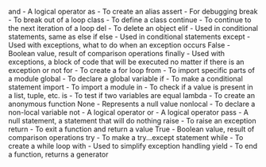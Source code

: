 and        - A logical operator
as         - To create an alias
assert     - For debugging
break      - To break out of a loop
class      - To define a class
continue   - To continue to the next iteration of a loop
del        - To delete an object
elif       - Used in conditional statements, same as else if
else       - Used in conditional statements
except     - Used with exceptions, what to do when an exception occurs
False      - Boolean value, result of comparison operations
finally    - Used with exceptions, a block of code that will be executed no matter if there is an exception or not
for        - To create a for loop
from       - To import specific parts of a module
global     - To declare a global variable
if         - To make a conditional statement
import     - To import a module
in         - To check if a value is present in a list, tuple, etc.
is         - To test if two variables are equal
lambda     - To create an anonymous function
None       - Represents a null value
nonlocal   - To declare a non-local variable
not        - A logical operator
or         - A logical operator
pass       - A null statement, a statement that will do nothing
raise      - To raise an exception
return     - To exit a function and return a value
True       - Boolean value, result of comparison operations
try        - To make a try...except statement
while	   - To create a while loop
with	   - Used to simplify exception handling
yield	   - To end a function, returns a generator